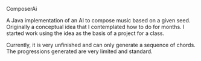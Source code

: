 ComposerAi

A Java implementation of an AI to compose music based on a given seed. Originally a conceptual idea that I contemplated how to do for months. I started work using the idea as the basis of a project for a class.

Currently, it is very unfinished and can only generate a sequence of chords. The progressions generated are very limited and standard.
